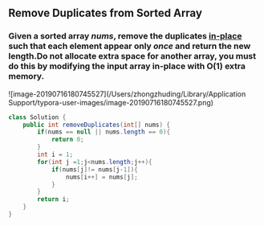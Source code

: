 ## Remove Duplicates from Sorted Array

### Given a sorted array *nums*, remove the duplicates [**in-place**](https://en.wikipedia.org/wiki/In-place_algorithm) such that each element appear only *once* and return the new length.Do not allocate extra space for another array, you must do this by **modifying the input array in-place** with O(1) extra memory.

![image-20190716180745527](/Users/zhongzhuding/Library/Application Support/typora-user-images/image-20190716180745527.png)



~~~java
class Solution {
    public int removeDuplicates(int[] nums) {
        if(nums == null || nums.length == 0){
            return 0;
        }
        int i = 1;
        for(int j =1;j<nums.length;j++){
            if(nums[j]!= nums[j-1]){
                nums[i++] = nums[j];
            }
        }
        return i;
    }
}
~~~

